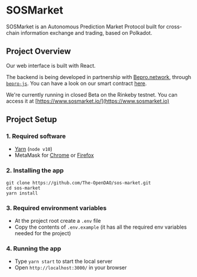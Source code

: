 # SOSMarket

SOSMarket is an Autonomous Prediction Market Protocol built for cross-chain information exchange and trading, based on Polkadot.

## Project Overview

Our web interface is built with React.

The backend is being developed in partnership with [Bepro.network](https://github.com/bepronetwork), through [`bepro-js`](https://github.com/bepronetwork/bepro-js). You can have a look on our smart contract [here](https://github.com/bepronetwork/bepro-js/blob/feature/prediction-markets/contracts/PredictionMarket.sol).

We're currently running in closed Beta on the Rinkeby testnet. You can access it at [https://www.sosmarket.io/](https://www.sosmarket.io)

## Project Setup

### 1. Required software

- [Yarn](https://yarnpkg.com/) (`node v10`)
- MetaMask for [Chrome](https://chrome.google.com/webstore/detail/metamask/nkbihfbeogaeaoehlefnkodbefgpgknn?hl=en) or [Firefox](https://addons.mozilla.org/en-US/firefox/addon/ether-metamask/)

### 2. Installing the app

```
git clone https://github.com/The-OpenDAO/sos-market.git
cd sos-market
yarn install
```

### 3. Required environment variables

- At the project root create a `.env` file
- Copy the contents of `.env.example` (it has all the required env variables needed for the project)

### 4. Running the app

- Type `yarn start` to start the local server
- Open `http://localhost:3000/` in your browser
